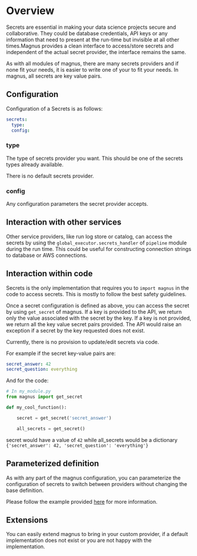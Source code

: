 # Overview

Secrets are essential in making your data science projects secure and collaborative. They could be database credentials, API keys or any information that need to present at the run-time but invisible at all other times.Magnus provides a clean interface to access/store secrets and independent of the actual secret provider, the interface remains the same. 

As with all modules of magnus, there are many secrets providers and if none fit your needs, it is easier to write one of your to fit your needs. In magnus, all secrets are key value pairs. 

## Configuration

Configuration of a Secrets is as follows:

```yaml
secrets:
  type: 
  config:
```

### type

The type of secrets provider you want. This should be one of the secrets types already available. 

There is no default secrets provider.

### config

Any configuration parameters the secret provider accepts. 


## Interaction with other services

Other service providers, like run log store or catalog, can access the secrets by using the 
```global_executor.secrets_handler``` of ```pipeline``` module during the run time. This could be useful for 
constructing connection strings to database or AWS connections.

## Interaction within code

Secrets is the only implementation that requires you to ```import magnus``` in the code to access secrets.
This is mostly to follow the best safety guidelines. 

Once a secret configuration is defined as above, you can access the secret by using ```get_secret``` of magnus. 
If a key is provided to the API, we return only the value associated with the secret by the key. 
If a key is not provided, we return all the key value secret pairs provided. 
The API would raise an exception if a secret by the key requested does not exist.

Currently, there is no provision to update/edit secrets via code. 


For example if the secret key-value pairs are:

```yaml
secret_answer: 42
secret_question: everything
```

And for the code:
```python
# In my_module.py
from magnus import get_secret

def my_cool_function():

    secret = get_secret('secret_answer')

    all_secrets = get_secret()

```

secret would have a value of ```42``` while all_secrets would be a dictionary ```{'secret_answer': 42, 'secret_question': 'everything'}```


## Parameterized definition

As with any part of the magnus configuration, you can parameterize the configuration of secrets to switch between 
providers without changing the base definition. 

Please follow the example provided [here](../dag/#parameterized_definition) for more information. 


## Extensions

You can easily extend magnus to bring in your custom provider, if a default
implementation does not exist or you are not happy with the implementation. 
